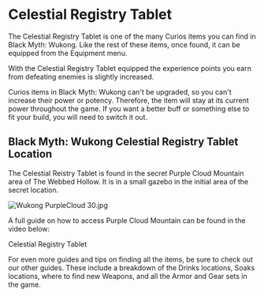 # Celestial Registry Tablet

The Celestial Registry Tablet is one of the many Curios items you can find in Black Myth: Wukong. Like the rest of these items, once found, it can be equipped from the Equipment menu. 

With the Celestial Registry Tablet equipped the experience points you earn from defeating enemies is slightly increased. 

Curios items in Black Myth: Wukong can't be upgraded, so you can't increase their power or potency. Therefore, the item will stay at its current power throughout the game. If you want a better buff or something else to fit your build, you will need to switch it out. 

## Black Myth: Wukong Celestial Registry Tablet Location

The Celestial Reistry Tablet is found in the secret Purple Cloud Mountain area of The Webbed Hollow. It is in a small gazebo in the initial area of the secret location. 

![Wukong PurpleCloud 30.jpg](https://oyster.ignimgs.com/mediawiki/apis.ign.com/black-myth-wukong/8/85/Wukong_PurpleCloud_30.jpg)

A full guide on how to access Purple Cloud Mountain can be found in the video below: 

Celestial Registry Tablet

For even more guides and tips on finding all the items, be sure to check out our other guides. These include a breakdown of the Drinks locations, Soaks locations, where to find new Weapons, and all the Armor and Gear sets in the game.